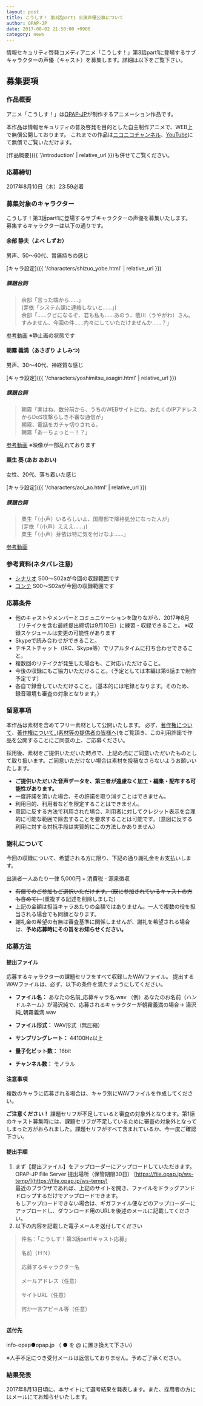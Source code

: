 ```yaml
---
layout: post
title: こうしす！ 第3話part1 出演声優公募について
author: OPAP-JP
date: 2017-08-02 21:50:00 +0900
category: news
---
```


情報セキュリティ啓発コメディアニメ「こうしす！」第3話part1に登場するサブキャラクターの声優（キャスト）を募集します。詳細は以下をご覧下さい。

## 募集要項

### 作品概要

アニメ「こうしす！」は[OPAP-JP](https://opap.jp/)が制作するアニメーション作品です。

本作品は情報セキュリティの普及啓発を目的とした自主制作アニメで、WEB上で無償公開しております。
これまでの作品は[ニコニコチャンネル](http://ch.nicovideo.jp/kosys)、[YouTube](https://youtube.com/c/opapjp)にて無償でご覧いただけます。

[作品概要]({{ '/introduction' | relative_url }})も併せてご覧ください。


### 応募締切

2017年8月10日（木）23:59必着


### 募集対象のキャラクター

こうしす！第3話part1に登場するサブキャラクターの声優を募集いたします。
募集するキャラクターは以下の通りです。

#### 余部 静夫（よべ しずお）
男声、50～60代、胃痛持ちの感じ

 [キャラ設定]({{ '/characters/shizuo_yobe.html' | relative_url }})

##### 課題台詞
> 余部「言った端から……」<br />
>(芽依「システム課に連絡しないと……」)<br />
> 余部「……クビになるぞ、君も私も……あのう、敬川（うやがわ）さん。すみません、今回の件……内々にしていただけませんか……？」<br />

[参考動画](https://file.opap.jp/public/b8d988) ※静止画の状態です
 
#### 朝霧 義満（あさぎり よしみつ)
男声、30～40代、神経質な感じ

[キャラ設定]({{ '/characters/yoshimitsu_asagiri.html' | relative_url }})
##### 課題台詞
> 朝霧「実はね、数分前から、うちのWEBサイトにね、おたくのIPアドレスからDoS攻撃らしき不審な通信が」<br />
> 朝霧、電話をガチャ切りされる。<br />
> 朝霧「あーちょっとー！？」<br />

[参考動画](https://file.opap.jp/public/1042f6) ※映像が一部乱れております
 

#### 粟生 葵 (あお あおい)
女性、20代、落ち着いた感じ

[キャラ設定]({{ '/characters/aoi_ao.html' | relative_url }})

##### 課題台詞
> 粟生「（小声）いるらしいよ、国際部で降格処分になった人が」<br />
> (芽依「（小声）えええ……」)<br />
> 粟生「（小声）芽依は特に気を付けなよ……」
 

[参考動画](https://file.opap.jp/public/857c0b)


### 参考資料(ネタバレ注意)

* [シナリオ](http://kosys.gitlab.io/kosys-ep03/docs/scenario/scenario.txt) S00～S02aが今回の収録範囲です
* [コンテ](http://kosys.gitlab.io/kosys-ep03/docs/storyboard/) S00～S02aが今回の収録範囲です


### 応募条件

* 他のキャストやメンバーとコミュニケーションを取りながら、2017年8月（リテイクを含む最終提出締切は9月10日）に練習・収録できること。 ※収録スケジュールは変更の可能性があります
* Skypeで読み合わせができること。
* テキストチャット（IRC、Skype等）でリアルタイムに打ち合わせできること。
* 複数回のリテイクが発生した場合も、ご対応いただけること。
* 今後の収録にもご協力いただけること。（予定としては本編は第6話まで制作予定です）
* 各自で録音していただけること。（基本的には宅録となります。そのため、録音環境も審査の対象となります。）


### 留意事項

本作品は素材を含めてフリー素材として公開いたします。
必ず、[著作権について](https://opap.jp/wiki/%E8%91%97%E4%BD%9C%E6%A8%A9%E3%81%AB%E3%81%A4%E3%81%84%E3%81%A6)、[著作権について_(素材等の提供者の皆様へ)](https://opap.jp/wiki/%E8%91%97%E4%BD%9C%E6%A8%A9%E3%81%AB%E3%81%A4%E3%81%84%E3%81%A6_%28%E7%B4%A0%E6%9D%90%E7%AD%89%E3%81%AE%E6%8F%90%E4%BE%9B%E8%80%85%E3%81%AE%E7%9A%86%E6%A7%98%E3%81%B8%29)をご覧頂き、この利用許諾で作品を公開することにご同意の上、ご応募ください。

採用後、素材をご提供いただいた時点で、上記の点にご同意いただいたものとして取り扱います。ご同意いただけない場合は素材を投稿なさらないようお願いいたします。

* **ご提供いただいた音声データを、第三者が遠慮なく加工・編集・配布する可能性があります。**
* 一度許諾を頂いた場合、その許諾を取り消すことはできません。
* 利用目的、利用者などを限定することはできません。
* 意図に反する方法で利用された場合、利用者に対してクレジット表示を合理的に可能な範囲で除去することを要求することは可能です。（意図に反する利用に対する対抗手段は実質的にこの方法しかありません）



### 謝礼について

今回の収録について、希望される方に限り、下記の通り謝礼金をお支払いします。

出演者一人あたり一律 5,000円 + 消費税 - 源泉徴収

* <del>有償でのご参加もご選択いただけます。（既に参加されているキャストの方も含めて）</del>（重複する記述を削除しました）
* 上記の金額は担当キャラあたりの金額ではありません。一人で複数の役を担当される場合でも同額となります。
* 謝礼金の希望の有無は審査基準に関係しませんが、謝礼を希望される場合は、**予め応募時にその旨をお知らせください。**



### 応募方法

#### 提出ファイル

応募するキャラクターの課題セリフをすべて収録したWAVファイル。
提出するWAVファイルは、必ず、以下の条件を満たすようにしてください。

* **ファイル名：** あなたの名前_応募キャラ名.wav
（例）あなたのお名前（ハンドルネーム）が湯沢純で、応募されるキャラクターが朝霧義満の場合→ 湯沢純_朝霧義満.wav

* **ファイル形式：** WAV形式（無圧縮）
* **サンプリングレート：** 44100Hz以上
* **量子化ビット数：** 16bit
* **チャンネル数：** モノラル

#### 注意事項
複数のキャラに応募される場合は、キャラ別にWAVファイルを作成してください。

**ご注意ください！** 課題セリフが不足していると審査の対象外となります。第1話のキャスト募集時には、課題セリフが不足しているために審査の対象外となってしまった方がおられました。課題セリフがすべて含まれているか、今一度ご確認下さい。

#### 提出手順
1. まず【提出ファイル】をアップローダーにアップロードしていただきます。<br />
OPAP-JP File Server 提出場所（保管期限30日） [https://file.opap.jp/ws-temp/](https://file.opap.jp/ws-temp/)<br />
最近のブラウザであれば、上記のサイトを開き、ファイルをドラッグアンドドロップするだけでアップロードできます。<br />
もしアップロードできない場合は、ギガファイル便などのアップローダーにアップロードし、ダウンロード用のURLを後述のメールに記載してください。<br />
2. 以下の内容を記載した電子メールを送付してください

>件名：「こうしす！第3話part1キャスト応募」<br />
><br />
>名前（ＨＮ）<br />
><br />
>応募するキャラクター名<br />
><br />
>メールアドレス（任意）<br />
><br />
>サイトURL（任意）<br />
><br />
>何か一言アピール等（任意）<br />
><br />

#### 送付先
info-opap●opap.jp （ ● を @ に置き換えて下さい）

※人手不足につき受付メールは返信しておりません。予めご了承ください。


### 結果発表

2017年8月13日頃に、本サイトにて選考結果を発表します。また、採用者の方にはメールにてお知らせいたします。
